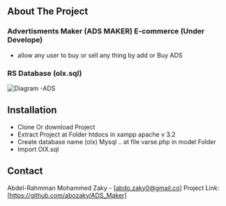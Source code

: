 
<!-- ABOUT THE PROJECT -->
## About The Project
### Advertisments Maker (ADS MAKER) E-commerce (Under Develope)

* allow any user to buy or sell any thing by add or Buy ADS
 
 ### RS Database (olx.sql)
 ![Diagram -ADS](https://user-images.githubusercontent.com/41168441/60409098-4976e480-9bc2-11e9-9ae3-8d3109345d05.png)

 
## Installation

* Clone Or download Project
* Extract Project at Folder htdocs in xampp apache v 3.2
* Create database name (olx) Mysql .. at file varse.php in model Folder 
* Import OlX.sql 


<!-- CONTACT -->
## Contact

Abdel-Rahmman Mohammed Zaky - [abdo.zaky0@gmail.co]
Project Link: [https://github.com/abozaky/ADS_Maker]


